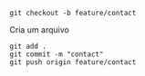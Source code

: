 
```
git checkout -b feature/contact
```

Cria um arquivo

```
git add .
git commit -m "contact"
git push origin feature/contact
```